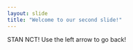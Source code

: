 ```yaml
---
layout: slide
title: "Welcome to our second slide!"
---
```

STAN NCT!
Use the left arrow to go back!
